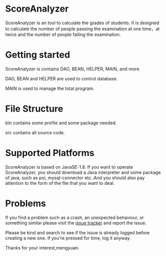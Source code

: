 # ScoreAnalyzer

ScoreAnalyzer is an tool to calculate the grades of students. It is designed to calculate the number of people passing the examination at one time，at twice and the number of people failing the examination.

# Getting started

ScoreAnalyzer is contains DAO, BEAN, HELPER, MAIN, and more.

 DAO, BEAN and HELPER are used to control database.
 
 MAIN is used to manage the total program.

# File Structure

bin contains some profile and some package needed.

src contains all source code.

# Supported Platforms
ScoreAnalyzer is based on JavaSE-1.8. If you want to operate ScoreAnalyzer, you should download a Java interpreter and some package of java, such as poi,
mysql-connector etc..And you should also pay attention to the form of the file that you want to deal.

# Problems
If you find a problem such as a crash, an unexpected behaviour, or something similar please visit the [issue tracker](https://github.com/ranmengyuan/ScoreAnalyzer/issues) and report the issue.

Please be kind and search to see if the issue is already logged before creating a new one. If you're pressed for time, log it anyway.

Thanks for your interest,mengyuan.
